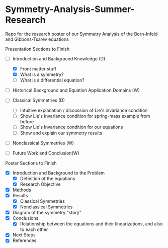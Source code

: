 # Symmetry-Analysis-Summer-Research
Repo for the research poster of our Symmetry Analysis of the Born-Infeld and Gibbons-Tsarev equations

Presentation Sections to Finish
- [ ] Introduction and Background Knowledge (D)
  - [x] Front matter stuff
  - [x] What is a symmetry?
  - [ ] What is a differential equation?
- [ ] Historical Background and Equation Application Domains (W)
- [ ] Classical Symmetries (D)
  - [ ] Intuitive explanation / discussion of Lie's invariance condition
  - [ ] Show Lie's Invariance condition for spring-mass example from before
  - [ ] Show Lie's Invariance condition for our equations
  - [ ] Show and explain our symmetry results
- [ ] Nonclassical Symmetries (W)
- [ ] Future Work and Conclusion(W)



Poster Sections to Finish
- [x] Introduction and Background to the Problem
  - [x] Definition of the equations
  - [x] Research Objective
- [x] Methods
- [x] Results
  - [x] Classical Symmetries
  - [x] Nonclassical Symmetries
- [x] Diagram of the symmetry "story"
- [x] Conclusions
  - [x] Relationship between the equations and their linearizations, and also to each other
- [x] Next Steps
- [x] References
